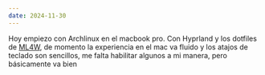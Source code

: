 ```yaml
---
date: 2024-11-30
---
```

Hoy empiezo con Archlinux  en el macbook pro. Con Hyprland y los dotfiles de [ML4W](https://mylinuxforwork.github.io/dotfiles/), de momento la experiencia en  el mac va fluido y los atajos de teclado son sencillos, me falta habilitar algunos a mi manera, pero básicamente va bien